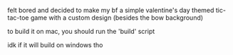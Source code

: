 felt bored and decided to make my bf a simple valentine's day themed tic-tac-toe game with a custom design (besides the bow background)

to build it on mac, you should run the 'build' script

idk if it will build on windows tho
